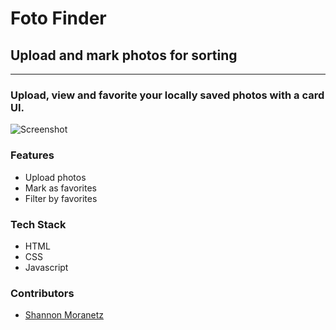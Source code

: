 # Foto Finder

## Upload and mark photos for sorting

* * *

### Upload, view and favorite your locally saved photos with a card UI.

![Screenshot](https://i.imgur.com/0t2V1zv.png)

### Features

*   Upload photos
*   Mark as favorites
*   Filter by favorites

### Tech Stack

*   HTML
*   CSS
*   Javascript

### Contributors

* [Shannon Moranetz](https://github.com/shannonmoranetz)